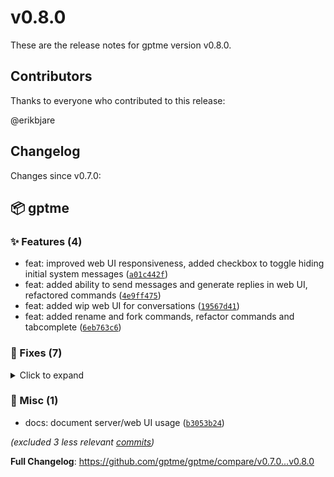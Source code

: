 # v0.8.0

These are the release notes for gptme version v0.8.0.

## Contributors

Thanks to everyone who contributed to this release:

@erikbjare

## Changelog

Changes since v0.7.0:


## 📦 gptme

### ✨ Features (4)

 - feat: improved web UI responsiveness, added checkbox to toggle hiding initial system messages ([`a01c442f`](https://github.com/gptme/gptme/commit/a01c442f))
 - feat: added ability to send messages and generate replies in web UI, refactored commands ([`4e9ff475`](https://github.com/gptme/gptme/commit/4e9ff475))
 - feat: added wip web UI for conversations ([`19567d41`](https://github.com/gptme/gptme/commit/19567d41))
 - feat: added rename and fork commands, refactor commands and tabcomplete ([`6eb763c6`](https://github.com/gptme/gptme/commit/6eb763c6))

### 🐛 Fixes (7)
<details><summary>Click to expand</summary>
<p>

 - fix: show convo metadata in web UI, remember conversation on page reload using window.location.hash ([`b2adcc62`](https://github.com/gptme/gptme/commit/b2adcc62))
 - fix: save timestamps in logs, show correct 'created' timestamp in web UI, improvements to web UI ([`8dd938c6`](https://github.com/gptme/gptme/commit/8dd938c6))
 - fix: fixed root route handler ([`b5042800`](https://github.com/gptme/gptme/commit/b5042800))
 - fix: fix invalid writing of None to config ([`d4d0c820`](https://github.com/gptme/gptme/commit/d4d0c820))
 - fix: check for common datascience packages, added them as optional deps, warn if not available ([`9fcaab23`](https://github.com/gptme/gptme/commit/9fcaab23))
 - fix: attempt at fixing test caused by tabcomplete ([`b02804b1`](https://github.com/gptme/gptme/commit/b02804b1))
 - fix: refactor summarize, added /save command ([`a78cc91c`](https://github.com/gptme/gptme/commit/a78cc91c))

</p>
</details>

### 🔨 Misc (1)

 - docs: document server/web UI usage ([`b3053b24`](https://github.com/gptme/gptme/commit/b3053b24))

*(excluded 3 less relevant [commits](https://github.com/gptme/gptme/compare/v0.7.0...v0.8.0))*

**Full Changelog**: https://github.com/gptme/gptme/compare/v0.7.0...v0.8.0
